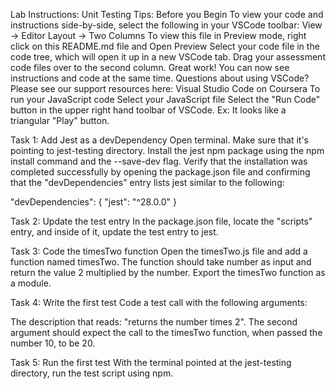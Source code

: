 Lab Instructions: Unit Testing
Tips: Before you Begin
To view your code and instructions side-by-side, select the following in your VSCode toolbar:
View -> Editor Layout -> Two Columns
To view this file in Preview mode, right click on this README.md file and Open Preview
Select your code file in the code tree, which will open it up in a new VSCode tab.
Drag your assessment code files over to the second column.
Great work! You can now see instructions and code at the same time.
Questions about using VSCode? Please see our support resources here:
Visual Studio Code on Coursera
To run your JavaScript code
Select your JavaScript file
Select the "Run Code" button in the upper right hand toolbar of VSCode.
Ex: It looks like a triangular "Play" button.

Task 1: Add Jest as a devDependency
Open terminal. Make sure that it's pointing to jest-testing directory.
Install the jest npm package using the npm install command and the --save-dev flag.
Verify that the installation was completed successfully by opening the package.json file and confirming that the "devDependencies" entry lists jest similar to the following:

"devDependencies": {
"jest": "^28.0.0"
}

Task 2: Update the test entry
In the package.json file, locate the "scripts" entry, and inside of it, update the test entry to jest.

Task 3: Code the timesTwo function
Open the timesTwo.js file and add a function named timesTwo. The function should take number as input and return the value 2 multiplied by the number. Export the timesTwo function as a module.

Task 4: Write the first test
Code a test call with the following arguments:

The description that reads: "returns the number times 2".
The second argument should expect the call to the timesTwo function, when passed the number 10, to be 20.

Task 5: Run the first test
With the terminal pointed at the jest-testing directory, run the test script using npm.
